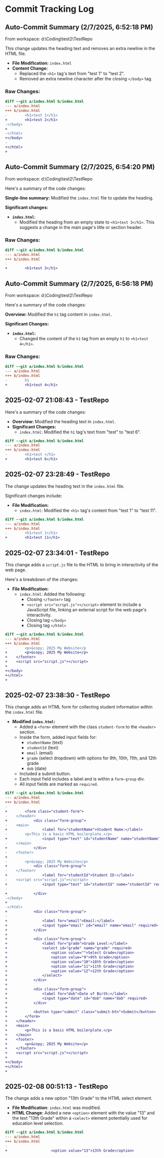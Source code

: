 # Commit Tracking Log


## Auto-Commit Summary (2/7/2025, 6:52:18 PM)
From workspace: d:\Coding\test2\TestRepo

This change updates the heading text and removes an extra newline in the HTML file.

*   **File Modification:** `index.html`
*   **Content Change:**
    *   Replaced the `<h1>` tag's text from "test 1" to "test 2".
    *   Removed an extra newline character after the closing `</body>` tag.


### Raw Changes:
```diff
diff --git a/index.html b/index.html
--- a/index.html
+++ b/index.html
-        <h1>test 1</h1>
+        <h1>test 2</h1>
-</body>
+
-</html>
+</body>
-
+</html>
+

```

## Auto-Commit Summary (2/7/2025, 6:54:20 PM)
From workspace: d:\Coding\test2\TestRepo

Here's a summary of the code changes:

**Single-line summary:** Modified the `index.html` file to update the heading.

**Significant changes:**

*   **`index.html`**:
    *   Modified the heading from an empty state to `<h1>test 3</h1>`. This suggests a change in the main page's title or section header.

### Raw Changes:
```diff
diff --git a/index.html b/index.html
--- a/index.html
+++ b/index.html
-        
+        <h1>test 3</h1>

```

## Auto-Commit Summary (2/7/2025, 6:56:18 PM)
From workspace: d:\Coding\test2\TestRepo

Here's a summary of the code changes:

**Overview:** Modified the `h1` tag content in `index.html`.

**Significant Changes:**

*   **`index.html`:**
    *   Changed the content of the `h1` tag from an empty `h1` to `<h1>test 4</h1>`.


### Raw Changes:
```diff
diff --git a/index.html b/index.html
--- a/index.html
+++ b/index.html
-        h1
+        <h1>test 4</h1>

```
## 2025-02-07 21:08:43 - TestRepo

Here's a summary of the code changes:

*   **Overview:** Modified the heading text in `index.html`.
*   **Significant Changes:**
    *   `index.html`: Modified the `h1` tag's text from "test" to "test 6".


```diff
diff --git a/index.html b/index.html
--- a/index.html
+++ b/index.html
-        <h1>test </h1>
+        <h1>test 6</h1>

```

## 2025-02-07 23:28:49 - TestRepo

The change updates the heading text in the `index.html` file.

Significant changes include:

*   **File Modification:**
    *   `index.html`: Modified the `<h1>` tag's content from "test 1" to "test 11".


```diff
diff --git a/index.html b/index.html
--- a/index.html
+++ b/index.html
-        <h1>test 1</h1>
+        <h1>test 11</h1>

```

## 2025-02-07 23:34:01 - TestRepo

This change adds a `script.js` file to the HTML to bring in interactivity of the web page.

Here's a breakdown of the changes:

*   **File Modification:**
    *   `index.html`: Added the following:
        *   Closing `</footer>` tag
        *   `<script src="script.js"></script>` element to include a JavaScript file, linking an external script for the web page's interactivity.
        *   Closing tag `</body>`
        *   Closing tag `</html>`

```diff
diff --git a/index.html b/index.html
--- a/index.html
+++ b/index.html
-        <p>&copy; 2025 My Website</p
+        <p>&copy; 2025 My Website</p>
+    </footer>
+    <script src="script.js"></script>
+
+</body>
+</html>
+

```

## 2025-02-07 23:38:30 - TestRepo

This change adds an HTML form for collecting student information within the `index.html` file.

*   **Modified `index.html`:**
    *   Added a `<form>` element with the class `student-form` to the `<header>` section.
    *   Inside the form, added input fields for:
        *   `studentName` (text)
        *   `studentId` (text)
        *   `email` (email)
        *   `grade` (select dropdown) with options for 9th, 10th, 11th, and 12th grade
        *   `dob` (date)
    *   Included a submit button.
    *   Each input field includes a label and is within a `form-group` div.
    *   All input fields are marked as `required`.


```diff
diff --git a/index.html b/index.html
--- a/index.html
+++ b/index.html
-        
+        <form class="student-form">
-    </header>
+            <div class="form-group">
-    <main>
+                <label for="studentName">Student Name:</label>
-        <p>This is a basic HTML boilerplate.</p>
+                <input type="text" id="studentName" name="studentName" required>
-    </main>
+            </div>
-    <footer>
+            
-        <p>&copy; 2025 My Website</p>
+            <div class="form-group">
-    </footer>
+                <label for="studentId">Student ID:</label>
-    <script src="script.js"></script>
+                <input type="text" id="studentId" name="studentId" required>
-
+            </div>
-</body>
+
-</html>
+            <div class="form-group">
-
+                <label for="email">Email:</label>
+                <input type="email" id="email" name="email" required>
+            </div>
+
+            <div class="form-group">
+                <label for="grade">Grade Level:</label>
+                <select id="grade" name="grade" required>
+                    <option value="">Select Grade</option>
+                    <option value="9">9th Grade</option>
+                    <option value="10">10th Grade</option>
+                    <option value="11">11th Grade</option>
+                    <option value="12">12th Grade</option>
+                </select>
+            </div>
+
+            <div class="form-group">
+                <label for="dob">Date of Birth:</label>
+                <input type="date" id="dob" name="dob" required>
+            </div>
+
+            <button type="submit" class="submit-btn">Submit</button>
+        </form>
+    </header>
+    <main>
+        <p>This is a basic HTML boilerplate.</p>
+    </main>
+    <footer>
+        <p>&copy; 2025 My Website</p>
+    </footer>
+    <script src="script.js"></script>
+
+</body>
+</html>
+

```

## 2025-02-08 00:51:13 - TestRepo

The change adds a new option "13th Grade" to the HTML select element.

*   **File Modification**: `index.html` was modified.
*   **HTML Change**: Added a new `<option>` element with the value "13" and the text "13th Grade" within a `<select>` element potentially used for education level selection.


```diff
diff --git a/index.html b/index.html
--- a/index.html
+++ b/index.html
-                    
+                    <option value="13">13th Grade</option>

```

